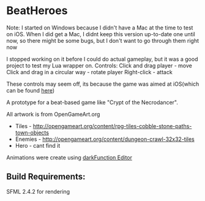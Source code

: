 # BeatHeroes

Note: I started on Windows because I didn't have a Mac at the time to test on iOS.
When I did get a Mac, I didnt keep this version up-to-date one until now, so there might be some bugs, but I don't want to go through them right now

I stopped working on it before I could do actual gameplay, but it was a good project to test my Lua wrapper on.
Controls:
Click and drag player - move
Click and drag in a circular way - rotate player
Right-click - attack

These controls may seem off, its because the game was aimed at iOS(which can be found [here](https://github.com/inzombiak/BeatHeroes-iOS))

A prototype for a beat-based game like "Crypt of the Necrodancer".

All artwork is from OpenGameArt.org
 * Tiles - http://opengameart.org/content/rpg-tiles-cobble-stone-paths-town-objects
 * Enemies - http://opengameart.org/content/dungeon-crawl-32x32-tiles
 * Hero - cant find it
 
Animations were create using [darkFunction Editor](http://darkfunction.com/editor/)

## Build Requirements:
SFML 2.4.2 for rendering
